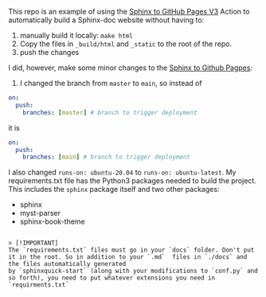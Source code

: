 This repo is an example of using the [Sphinx to GitHub Pages V3](https://github.com/marketplace/actions/sphinx-to-github-pages) Action to automatically build
a Sphinx-doc website without having to:

1. manually build it locally: `make html`
2. Copy the files in `_build/html` and `_static` to the root of the repo.
3. push the changes

I did, however, make some minor changes to the [Sphinx to Github Pagpes](https://github.com/marketplace/actions/sphinx-to-github-pages):

1. I changed the branch from `master` to `main`, so instead of

```yml
on:
  push:
    branches: [master] # branch to trigger deployment
```

it is

```yml
on:
  push:
    branches: [main] # branch to trigger deployment
```

I also changed `runs-on: ubuntu-20.04` to `runs-on: ubuntu-latest`. My requirements.txt file has the Python3 packages needed to build the project.
This includes the `sphinx` package itself and two other packages:

- sphinx
- myst-parser
- sphinx-book-theme
```

> [!IMPORTANT]
The `requirements.txt` files must go in your `docs` folder. Don't put it in the root. So in addition to your `.md`  files in `./docs` and the files automatically generated
by `sphinxquick-start` (along with your modifications to `conf.py` and so forth), you need to put whatever extensions you need in `requirments.txt`
